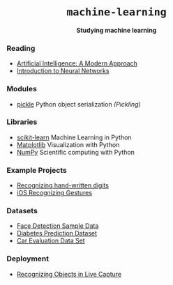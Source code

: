 <div align="center">
  <h1><code>machine-learning</code></h1>
  <strong>Studying machine learning</strong>
</div>

### Reading
- [Artificial Intelligence: A Modern Approach](https://www.amazon.co.jp/-/en/Stuart-Russell/dp/1292153962)
- [Introduction to Neural Networks](https://victorzhou.com/blog/intro-to-neural-networks/)

### Modules
- [pickle](https://docs.python.org/3/library/pickle.html) Python object serialization _(Pickling)_
### Libraries
- [scikit-learn](https://scikit-learn.org/stable/index.html) Machine Learning in Python
- [Matplotlib](https://matplotlib.org/) Visualization with Python
- [NumPy](https://numpy.org/) Scientific computing with Python

### Example Projects
- [Recognizing hand-written digits](https://scikit-learn.org/stable/auto_examples/classification/plot_digits_classification.html#sphx-glr-auto-examples-classification-plot-digits-classification-py)
- [iOS Recognizing Gestures](https://developer.apple.com/tutorials/sample-apps/getstartedwithmachinelearning-recognizegestures)

### Datasets
- [Face Detection Sample Data](https://www.kaggle.com/datasets/dataturks/face-detection-in-images)
- [Diabetes Prediction Dataset](https://www.kaggle.com/datasets/iammustafatz/diabetes-prediction-dataset)
- [Car Evaluation Data Set](https://archive.ics.uci.edu/ml/datasets/car+evaluation)

### Deployment
- [Recognizing Objects in Live Capture](https://developer.apple.com/documentation/vision/recognizing_objects_in_live_capture)

